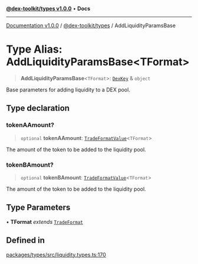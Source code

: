 [**@dex-toolkit/types v1.0.0**](../README.md) • **Docs**

***

[Documentation v1.0.0](../../../packages.md) / [@dex-toolkit/types](../README.md) / AddLiquidityParamsBase

# Type Alias: AddLiquidityParamsBase\<TFormat\>

> **AddLiquidityParamsBase**\<`TFormat`\>: [`DexKey`](DexKey.md) & `object`

Base parameters for adding liquidity to a DEX pool.

## Type declaration

### tokenAAmount?

> `optional` **tokenAAmount**: [`TradeFormatValue`](TradeFormatValue.md)\<`TFormat`\>

The amount of the token to be added to the liquidity pool.

### tokenBAmount?

> `optional` **tokenBAmount**: [`TradeFormatValue`](TradeFormatValue.md)\<`TFormat`\>

The amount of the token to be added to the liquidity pool.

## Type Parameters

• **TFormat** *extends* [`TradeFormat`](TradeFormat.md)

## Defined in

[packages/types/src/liquidity.types.ts:170](https://github.com/niZmosis/dex-toolkit/blob/3d8b41b44787b30fbea5de3ab4737662ffb61bc8/packages/types/src/liquidity.types.ts#L170)
